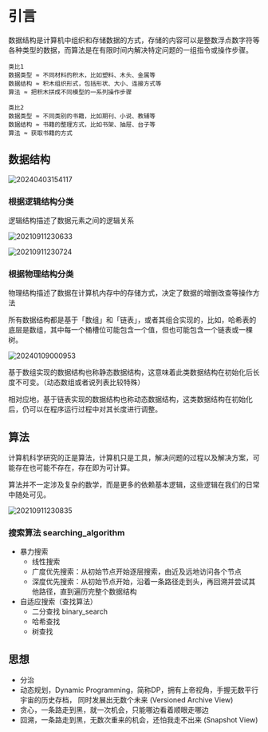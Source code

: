 # 引言

数据结构是计算机中组织和存储数据的方式，存储的内容可以是整数浮点数字符等各种类型的数据，而算法是在有限时间内解决特定问题的一组指令或操作步骤。

```text
类比1
数据类型 ≈ 不同材料的积木，比如塑料、木头、金属等
数据结构 ≈ 积木组织形式，包括形状、大小、连接方式等
算法 ≈ 把积木拼成不同模型的一系列操作步骤

类比2
数据类型 ≈ 不同类别的书籍，比如期刊、小说、教辅等
数据结构 ≈ 书籍的整理方式，比如书架、抽屉、台子等
算法 ≈ 获取书籍的方式
```

## 数据结构

![20240403154117](https://image.zuoright.com/20240403154117.png)

### 根据逻辑结构分类

逻辑结构描述了数据元素之间的逻辑关系

![20210911230633](http://image.zuoright.com/20210911230633.png)

![20210911230724](http://image.zuoright.com/20210911230724.png)

### 根据物理结构分类

物理结构描述了数据在计算机内存中的存储方式，决定了数据的增删改查等操作方法

所有数据结构都是基于「数组」和「链表」，或者其组合实现的，比如，哈希表的底层是数组，其中每一个桶槽位可能包含一个值，但也可能包含一个链表或一棵树。

![20240109000953](https://image.zuoright.com/20240109000953.png)

基于数组实现的数据结构也称静态数据结构，这意味着此类数据结构在初始化后长度不可变。（动态数组或者说列表比较特殊）

相对应地，基于链表实现的数据结构也称动态数据结构，这类数据结构在初始化后，仍可以在程序运行过程中对其长度进行调整。

## 算法

计算机科学研究的正是算法，计算机只是工具，解决问题的过程以及解决方案，可能存在也可能不存在，存在即为可计算。

算法并不一定涉及复杂的数学，而是更多的依赖基本逻辑，这些逻辑在我们的日常中随处可见。

![20210911230835](http://image.zuoright.com/20210911230835.png)

### 搜索算法 searching_algorithm

- 暴力搜索
    - 线性搜索
    - 广度优先搜索：从初始节点开始逐层搜索，由近及远地访问各个节点
    - 深度优先搜索：从初始节点开始，沿着一条路径走到头，再回溯并尝试其他路径，直到遍历完整个数据结构
- 自适应搜索（查找算法）
    - 二分查找 binary_search
    - 哈希查找
    - 树查找

## 思想

- 分治
- 动态规划，Dynamic Programming，简称DP，拥有上帝视角，手握无数平行宇宙的历史存档， 同时发展出无数个未来 (Versioned Archive View)
- 贪心，一条路走到黑，就一次机会，只能哪边看着顺眼走哪边
- 回溯，一条路走到黑，无数次重来的机会，还怕我走不出来 (Snapshot View) 
